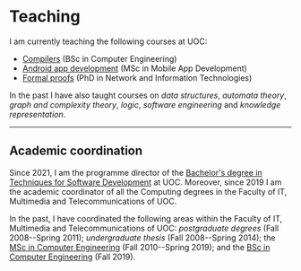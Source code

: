 # Teaching

I am currently teaching the following courses at UOC:

- [Compilers](http://cv.uoc.edu/tren/trenacc/web/GAT_EXP.PLANDOCENTE?any_academico=20201&cod_asignatura=75.580&idioma=CAS&pagina=PD_PREV_PORTAL) (BSc in Computer Engineering)
- [Android app development](http://cv.uoc.edu/tren/trenacc/web/GAT_EXP.PLANDOCENTE?any_academico=20201&cod_asignatura=M0.652&idioma=CAS&pagina=PD_PREV_PORTAL) (MSc in Mobile App Development)
- [Formal proofs]() (PhD in Network and Information Technologies)

In the past I have also taught courses on *data structures*, *automata theory*, *graph and complexity theory*, *logic*, *software engineering* and *knowledge representation*.

---
## Academic coordination

Since 2021, I am the programme director of the [Bachelor's degree in Techniques for Software Development](https://studies.uoc.edu/en/bachelors-degrees/software-development/presentation) at UOC. Moreover, since 2019 I am the academic coordinator of all the Computing degrees in the Faculty of IT, Multimedia and Telecommunications of UOC.

In the past, I have coordinated the following areas within the Faculty of IT, Multimedia and Telecommunications of UOC: *postgraduate degrees* (Fall 2008--Spring 2011); *undergraduate thesis*  (Fall 2008--Spring 2014); the [MSc in Computer Engineering](https://estudios.uoc.edu/es/masters-universitarios/ingenieria-informatica/presentacion) (Fall 2010--Spring 2019); and the [BSc in Computer Engineering](https://estudios.uoc.edu/es/grados/ingenieria-informatica/presentacion) (Fall 2019).

